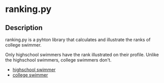 # ranking.py

## Description

ranking.py is a pyhton library that calculates and illustrate the ranks of college swimmer.

Only highschool swimmers have the rank illustrated on their profile. Unlike the highschool swimmers, college swimmers don't.

- [highschool swimmer](https://www.swimcloud.com/swimmer/1156452/)
- [college swimmer](https://www.swimcloud.com/swimmer/549377/)
